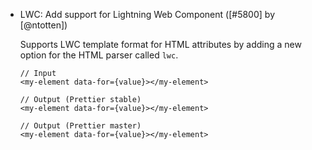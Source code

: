 - LWC: Add support for Lightning Web Component ([#5800] by [@ntotten])

  Supports LWC template format for HTML attributes by adding a new option for the HTML parser called `lwc`.

  ```
  // Input
  <my-element data-for={value}></my-element>

  // Output (Prettier stable)
  <my-element data-for={value}></my-element>

  // Output (Prettier master)
  <my-element data-for={value}></my-element>
  ```
